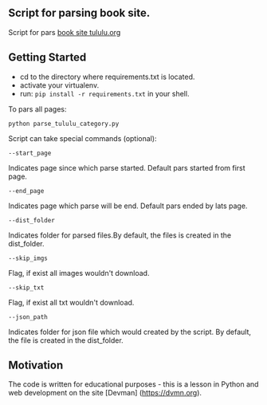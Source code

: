 ## Script for parsing book site.

 Script for pars [book site tululu.org](http://tululu.org/l55)

## Getting Started
* cd to the directory where requirements.txt is located.
* activate your virtualenv.
* run: ```pip install -r requirements.txt``` in your shell.

 To pars all pages:
```shell script
python parse_tululu_category.py
```

 Script can take special commands (optional):
```shell script
--start_page
``` 
 Indicates page since which parse started. 
 Default pars started from first page.
 
 ```shell script
--end_page
``` 
 Indicates page which parse will be end. Default pars ended by lats page.

```shell script
--dist_folder
```
 Indicates folder for parsed files.By default, the files is created in the dist_folder.

```shell script
--skip_imgs
```
 Flag, if exist all images wouldn't download.
 
 ```shell script
--skip_txt
``` 
 Flag, if exist all txt wouldn't download.
  
 ```shell script
--json_path
```
 Indicates folder for json file which would created by the script.
 By default, the file is created in the dist_folder.
 
 ## Motivation
 
 The code is written for educational purposes - this is a lesson in Python and web development on the site [Devman] (https://dvmn.org).
  